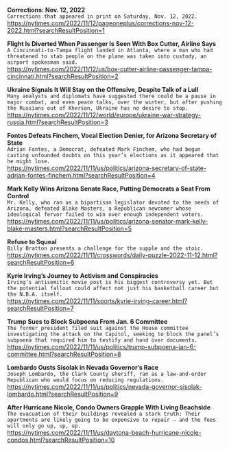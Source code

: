 **Corrections: Nov. 12, 2022**\
`Corrections that appeared in print on Saturday, Nov. 12, 2022.`\
https://nytimes.com/2022/11/12/pageoneplus/corrections-nov-12-2022.html?searchResultPosition=1

**Flight Is Diverted When Passenger Is Seen With Box Cutter, Airline Says**\
`A Cincinnati-to-Tampa flight landed in Atlanta, where a man who had threatened to stab people on the plane was taken into custody, an airport spokesman said.`\
https://nytimes.com/2022/11/12/us/box-cutter-airline-passenger-tampa-cincinnati.html?searchResultPosition=2

**Ukraine Signals It Will Stay on the Offensive, Despite Talk of a Lull**\
`Many analysts and diplomats have suggested there could be a pause in major combat, and even peace talks, over the winter, but after pushing the Russians out of Kherson, Ukraine has no desire to stop.`\
https://nytimes.com/2022/11/12/world/europe/ukraine-war-strategy-russia.html?searchResultPosition=3

**Fontes Defeats Finchem, Vocal Election Denier, for Arizona Secretary of State**\
`Adrian Fontes, a Democrat, defeated Mark Finchem, who had begun casting unfounded doubts on this year’s elections as it appeared that he might lose.`\
https://nytimes.com/2022/11/11/us/politics/arizona-secretary-of-state-adrian-fontes-finchem.html?searchResultPosition=4

**Mark Kelly Wins Arizona Senate Race, Putting Democrats a Seat From Control**\
`Mr. Kelly, who ran as a bipartisan legislator devoted to the needs of Arizona, defeated Blake Masters, a Republican newcomer whose ideological fervor failed to win over enough independent voters.`\
https://nytimes.com/2022/11/11/us/politics/arizona-senator-mark-kelly-blake-masters.html?searchResultPosition=5

**Refuse to Squeal**\
`Billy Bratton presents a challenge for the supple and the stoic.`\
https://nytimes.com/2022/11/11/crosswords/daily-puzzle-2022-11-12.html?searchResultPosition=6

**Kyrie Irving’s Journey to Activism and Conspiracies**\
`Irving’s antisemitic movie post is his biggest controversy yet. But the potential fallout could affect not just his basketball career but the N.B.A. itself.`\
https://nytimes.com/2022/11/11/sports/kyrie-irving-career.html?searchResultPosition=7

**Trump Sues to Block Subpoena From Jan. 6 Committee**\
`The former president filed suit against the House committee investigating the attack on the Capitol, seeking to block the panel’s subpoena that required him to testify and hand over documents.`\
https://nytimes.com/2022/11/11/us/politics/trump-subpoena-jan-6-committee.html?searchResultPosition=8

**Lombardo Ousts Sisolak in Nevada Governor’s Race**\
`Joseph Lombardo, the Clark County sheriff, ran as a law-and-order Republican who would focus on reducing regulations.`\
https://nytimes.com/2022/11/11/us/politics/nevada-governor-sisolak-lombardo.html?searchResultPosition=9

**After Hurricane Nicole, Condo Owners Grapple With Living Beachside**\
`The evacuation of their buildings revealed a stark truth: Their apartments are likely going to be expensive to repair — and the fees will only go up, up, up.`\
https://nytimes.com/2022/11/11/us/daytona-beach-hurricane-nicole-condos.html?searchResultPosition=10

